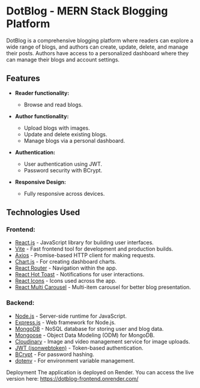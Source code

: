 # DotBlog - MERN Stack Blogging Platform

DotBlog is a comprehensive blogging platform where readers can explore a wide range of blogs, and 
authors can create, update, delete, and manage their posts. Authors have access to a personalized dashboard where they 
can manage their blogs and account settings.

## Features

- **Reader functionality:**
  - Browse and read blogs.
  
- **Author functionality:**
  - Upload blogs with images.
  - Update and delete existing blogs.
  - Manage blogs via a personal dashboard.

- **Authentication:**
  - User authentication using JWT.
  - Password security with BCrypt.
  
- **Responsive Design:**
  - Fully responsive across devices.

## Technologies Used

### Frontend:
- [React.js](https://reactjs.org/) - JavaScript library for building user interfaces.
- [Vite](https://vitejs.dev/) - Fast frontend tool for development and production builds.
- [Axios](https://axios-http.com/) - Promise-based HTTP client for making requests.
- [Chart.js](https://www.chartjs.org/) - For creating dashboard charts.
- [React Router](https://reactrouter.com/) - Navigation within the app.
- [React Hot Toast](https://react-hot-toast.com/) - Notifications for user interactions.
- [React Icons](https://react-icons.github.io/react-icons/) - Icons used across the app.
- [React Multi Carousel](https://www.npmjs.com/package/react-multi-carousel) - Multi-item carousel for better blog presentation.

### Backend:
- [Node.js](https://nodejs.org/en/) - Server-side runtime for JavaScript.
- [Express.js](https://expressjs.com/) - Web framework for Node.js.
- [MongoDB](https://www.mongodb.com/) - NoSQL database for storing user and blog data.
- [Mongoose](https://mongoosejs.com/) - Object Data Modeling (ODM) for MongoDB.
- [Cloudinary](https://cloudinary.com/) - Image and video management service for image uploads.
- [JWT (jsonwebtoken)](https://jwt.io/) - Token-based authentication.
- [BCrypt](https://www.npmjs.com/package/bcrypt) - For password hashing.
- [dotenv](https://www.npmjs.com/package/dotenv) - For environment variable management.





Deployment
The application is deployed on Render. You can access the live version here: https://dotblog-frontend.onrender.com/








